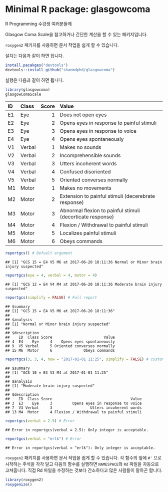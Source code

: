 
Minimal R package: glasgowcoma
==============================

R Programming 수강생 여러분들께

Glasgow Coma Scale을 참고하거나 간단한 계산을 할 수 있는 패키지입니다.

`roxygen2` 패키지를 사용하면 문서 작업을 쉽게 할 수 있습니다.

설치는 다음과 같이 하면 됩니다.

``` r
install.pacakges("devtools")
devtools::install_github("shanmdphd/glasgowcoma")
```

실행은 다음과 같이 하면 됩니다.

``` r
library(glasgowcoma)
glasgowComaScale
```

| ID  | Class  |  Score| Value                                                      |
|:----|:-------|------:|:-----------------------------------------------------------|
| E1  | Eye    |      1| Does not open eyes                                         |
| E2  | Eye    |      2| Opens eyes in response to painful stimuli                  |
| E3  | Eye    |      3| Opens eyes in response to voice                            |
| E4  | Eye    |      4| Opens eyes spontaneously                                   |
| V1  | Verbal |      1| Makes no sounds                                            |
| V2  | Verbal |      2| Incomprehensible sounds                                    |
| V3  | Verbal |      3| Utters incoherent words                                    |
| V4  | Verbal |      4| Confused disoriented                                       |
| V5  | Verbal |      5| Oriented converses normally                                |
| M1  | Motor  |      1| Makes no movements                                         |
| M2  | Motor  |      2| Extension to painful stimuli (decerebrate response)        |
| M3  | Motor  |      3| Abnormal flexion to painful stimuli (decorticate response) |
| M4  | Motor  |      4| Flexion / Withdrawal to painful stimuli                    |
| M5  | Motor  |      5| Localizes painful stimuli                                  |
| M6  | Motor  |      6| Obeys commands                                             |

``` r
reportgcs() # Defualt argument
```

    ## [1] "GCS 15 = E4 V5 M6 at 2017-06-20 18:11:36 Normal or Minor brain injury suspected"

``` r
reportgcs(eye = 4, verbal = 4, motor = 4)
```

    ## [1] "GCS 12 = E4 V4 M4 at 2017-06-20 18:11:36 Moderate brain injury suspected"

``` r
reportgcs(simplify = FALSE) # Full report
```

    ## $summary
    ## [1] "GCS 15 = E4 V5 M6 at 2017-06-20 18:11:36"
    ## 
    ## $analysis
    ## [1] "Normal or Minor brain injury suspected"
    ## 
    ## $description
    ##    ID  Class Score                       Value
    ## 4  E4    Eye     4    Opens eyes spontaneously
    ## 9  V5 Verbal     5 Oriented converses normally
    ## 15 M6  Motor     6              Obeys commands

``` r
reportgcs(3, 3, 4, now = "2017-01-01 11:25", simplify = FALSE) # custom time
```

    ## $summary
    ## [1] "GCS 10 = E3 V3 M4 at 2017-01-01 11:25"
    ## 
    ## $analysis
    ## [1] "Moderate brain injury suspected"
    ## 
    ## $description
    ##    ID  Class Score                                   Value
    ## 3  E3    Eye     3         Opens eyes in response to voice
    ## 7  V3 Verbal     3                 Utters incoherent words
    ## 13 M4  Motor     4 Flexion / Withdrawal to painful stimuli

``` r
reportgcs(verbal = 2.5) # Error
```

    ## Error in reportgcs(verbal = 2.5): Only integer is acceptable.

``` r
reportgcs(verbal = "erlk") # Error
```

    ## Error in reportgcs(verbal = "erlk"): Only integer is acceptable.

`roxygen2` 패키지를 사용하면 문서 작업을 쉽게 할 수 있습니다. 각 함수의 앞에 `#'` 으로 시작하는 주석을 각각 달고 다음의 함수를 실행하면 `NAMESPACE`와 `Rd` 파일을 자동으로 고쳐줍니다. 직접 Rd 파일을 수정하는 것보다 간소하다고 많은 사람들이 말하곤 합니다.

``` r
library(roxygen2)
roxygenize()
```
